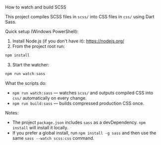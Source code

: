 How to watch and build SCSS

This project compiles SCSS files in `scss/` into CSS files in `css/` using Dart Sass.

Quick setup (Windows PowerShell):

1. Install Node.js (if you don't have it): https://nodejs.org/
2. From the project root run:

```powershell
npm install
```

3. Start the watcher:

```powershell
npm run watch:sass
```

What the scripts do:
- `npm run watch:sass` — watches `scss/` and outputs compiled CSS into `css/` automatically on every change.
- `npm run build:sass` — builds compressed production CSS once.

Notes:
- The project `package.json` includes `sass` as a devDependency. `npm install` will install it locally.
- If you prefer a global install, run `npm install -g sass` and then use the same `sass --watch scss:css` command.
